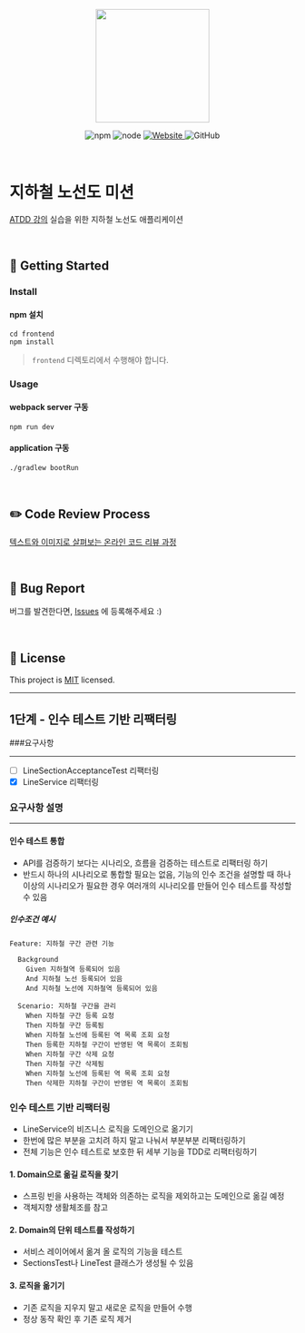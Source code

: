 <p align="center">
    <img width="200px;" src="https://raw.githubusercontent.com/woowacourse/atdd-subway-admin-frontend/master/images/main_logo.png"/>
</p>
<p align="center">
  <img alt="npm" src="https://img.shields.io/badge/npm-%3E%3D%205.5.0-blue">
  <img alt="node" src="https://img.shields.io/badge/node-%3E%3D%209.3.0-blue">
  <a href="https://edu.nextstep.camp/c/R89PYi5H" alt="nextstep atdd">
    <img alt="Website" src="https://img.shields.io/website?url=https%3A%2F%2Fedu.nextstep.camp%2Fc%2FR89PYi5H">
  </a>
  <img alt="GitHub" src="https://img.shields.io/github/license/next-step/atdd-subway-service">
</p>

<br>

# 지하철 노선도 미션
[ATDD 강의](https://edu.nextstep.camp/c/R89PYi5H) 실습을 위한 지하철 노선도 애플리케이션

<br>

## 🚀 Getting Started

### Install
#### npm 설치
```
cd frontend
npm install
```
> `frontend` 디렉토리에서 수행해야 합니다.

### Usage
#### webpack server 구동
```
npm run dev
```
#### application 구동
```
./gradlew bootRun
```
<br>

## ✏️ Code Review Process
[텍스트와 이미지로 살펴보는 온라인 코드 리뷰 과정](https://github.com/next-step/nextstep-docs/tree/master/codereview)

<br>

## 🐞 Bug Report

버그를 발견한다면, [Issues](https://github.com/next-step/atdd-subway-service/issues) 에 등록해주세요 :)

<br>

## 📝 License

This project is [MIT](https://github.com/next-step/atdd-subway-service/blob/master/LICENSE.md) licensed.


---

## 1단계 - 인수 테스트 기반 리팩터링

###요구사항

--- 
- [ ] LineSectionAcceptanceTest 리팩터링
- [x] LineService 리팩터링

### 요구사항 설명

---
#### 인수 테스트 통합
 - API를 검증하기 보다는 시나리오, 흐름을 검증하는 테스트로 리팩터링 하기
 - 반드시 하나의 시나리오로 통합할 필요는 없음, 기능의 인수 조건을 설명할 때 하나 이상의 시나리오가 필요한 경우 여러개의 시나리오를 만들어 인수 테스트를 작성할 수 있음

##### 인수조건 예시
```
Feature: 지하철 구간 관련 기능

  Background 
    Given 지하철역 등록되어 있음
    And 지하철 노선 등록되어 있음
    And 지하철 노선에 지하철역 등록되어 있음

  Scenario: 지하철 구간을 관리
    When 지하철 구간 등록 요청
    Then 지하철 구간 등록됨
    When 지하철 노선에 등록된 역 목록 조회 요청
    Then 등록한 지하철 구간이 반영된 역 목록이 조회됨
    When 지하철 구간 삭제 요청
    Then 지하철 구간 삭제됨
    When 지하철 노선에 등록된 역 목록 조회 요청
    Then 삭제한 지하철 구간이 반영된 역 목록이 조회됨
```

### 인수 테스트 기반 리팩터링
 - LineService의 비즈니스 로직을 도메인으로 옮기기
 - 한번에 많은 부분을 고치려 하지 말고 나눠서 부분부분 리팩터링하기
 - 전체 기능은 인수 테스트로 보호한 뒤 세부 기능을 TDD로 리팩터링하기

#### 1. Domain으로 옮길 로직을 찾기
 - 스프링 빈을 사용하는 객체와 의존하는 로직을 제외하고는 도메인으로 옮길 예정
 - 객체지향 생활체조를 참고

#### 2. Domain의 단위 테스트를 작성하기
 - 서비스 레이어에서 옮겨 올 로직의 기능을 테스트
 - SectionsTest나 LineTest 클래스가 생성될 수 있음

#### 3. 로직을 옮기기
 - 기존 로직을 지우지 말고 새로운 로직을 만들어 수행
 - 정상 동작 확인 후 기존 로직 제거